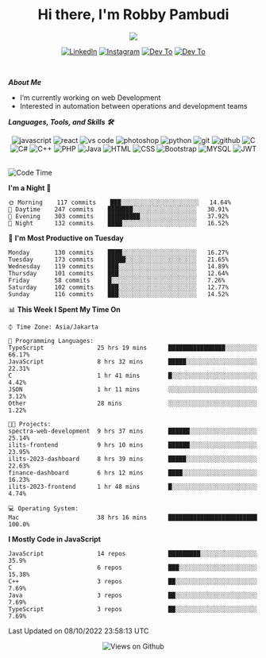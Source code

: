 <div align="center">
   <h1>Hi there, I'm Robby Pambudi </h1>

<img src="https://pronoun.cyou/x/y?subject=He&object=Him&height=20"> 
</div>

<p align='center'>
   <a href="https://www.linkedin.com/in/robbypambudi" target="_blank"><img src="https://img.shields.io/badge/LinkedIn-0077B5?style=for-the-badge&logo=linkedin&logoColor=white" alt="LinkedIn"></a>
   <a href="https://www.instagram.com/robbypambudi" target="_blank"><img src="https://img.shields.io/badge/Instagram-E4405F?style=for-the-badge&logo=instagram&logoColor=white" alt="Instagram"></a>
   <a href="https://dev.to/robbypambudi" target="_blank"><img src="https://img.shields.io/badge/dev.to-0A0A0A?style=for-the-badge&logo=dev.to&logoColor=white" alt="Dev To"></a>
   <a href="https://www.facebook.com/robbyulungpambudi" target="_blank"><img src="https://img.shields.io/badge/Facebook-1877F2?style=for-the-badge&logo=facebook&logoColor=white" alt="Dev To"></a>

</p> <p>
<br>
   
***About Me***
   
- I’m currently working on web Development
- Interested in automation between operations and development teams
 
   
***Languages, Tools, and Skills 🛠***

   <div align="center">
   <img src="https://img.shields.io/badge/JavaScript-F7DF1E?style=for-the-badge&logo=javascript&logoColor=black" alt="javascript" />
      <img src="https://img.shields.io/badge/React-61DAFB?style=for-the-badge&logo=react&logoColor=black" alt="react" />
      <img src="https://img.shields.io/badge/vs%20code-007ACC?style=for-the-badge&logo=visual%20studio%20code&logoColor=white" alt="vs code" />
      <img src="https://img.shields.io/badge/adobe%20photoshop-31A8FF?style=for-the-badge&logo=adobe%20photoshop&logoColor=white" alt="photoshop" />
      <img src="https://img.shields.io/badge/python-3776AB?style=for-the-badge&logo=python&logoColor=white" alt="python" />
      <img src="https://img.shields.io/badge/Git-F05032?style=for-the-badge&logo=git&logoColor=white" alt="git" />
      <img src="https://img.shields.io/badge/GitHub-100000?style=for-the-badge&logo=github&logoColor=white" alt="github" />
      <img src="https://img.shields.io/badge/c-%2300599C.svg?style=for-the-badge&logo=c&logoColor=white" alt="C" />
      <img src="https://img.shields.io/badge/c%23-%23239120.svg?style=for-the-badge&logo=c-sharp&logoColor=white" alt="C#" />
      <img src="https://img.shields.io/badge/c++-%2300599C.svg?style=for-the-badge&logo=c%2B%2B&logoColor=white" alt="C++" />   
      <img src="https://img.shields.io/badge/PHP-777BB4?style=for-the-badge&logo=php&logoColor=white" alt="PHP" />
      <img src="https://img.shields.io/badge/Java-ED8B00?style=for-the-badge&logo=java&logoColor=white" alt="Java"/>
      <img src="https://img.shields.io/badge/HTML5-E34F26?style=for-the-badge&logo=html5&logoColor=white" alt="HTML" />
      <img src="https://img.shields.io/badge/CSS-239120?&style=for-the-badge&logo=css3&logoColor=white" alt ="CSS" />
      <img src="https://img.shields.io/badge/Bootstrap-563D7C?style=for-the-badge&logo=bootstrap&logoColor=white" alt="Bootstrap" />
      <img src="https://img.shields.io/badge/MySQL-00000F?style=for-the-badge&logo=mysql&logoColor=white" alt="MYSQL" />
      <img src="https://img.shields.io/badge/json%20web%20tokens-323330?style=for-the-badge&logo=json-web-tokens&logoColor=pink" alt="JWT" />
      
   </div><br>
   
<!--START_SECTION:waka-->
![Code Time](http://img.shields.io/badge/Code%20Time-92%20hrs%2046%20mins-blue)

**I'm a Night 🦉** 

```text
🌞 Morning    117 commits    ███░░░░░░░░░░░░░░░░░░░░░░   14.64% 
🌆 Daytime    247 commits    ███████░░░░░░░░░░░░░░░░░░   30.91% 
🌃 Evening    303 commits    █████████░░░░░░░░░░░░░░░░   37.92% 
🌙 Night      132 commits    ████░░░░░░░░░░░░░░░░░░░░░   16.52%

```
📅 **I'm Most Productive on Tuesday** 

```text
Monday       130 commits    ████░░░░░░░░░░░░░░░░░░░░░   16.27% 
Tuesday      173 commits    █████░░░░░░░░░░░░░░░░░░░░   21.65% 
Wednesday    119 commits    ███░░░░░░░░░░░░░░░░░░░░░░   14.89% 
Thursday     101 commits    ███░░░░░░░░░░░░░░░░░░░░░░   12.64% 
Friday       58 commits     █░░░░░░░░░░░░░░░░░░░░░░░░   7.26% 
Saturday     102 commits    ███░░░░░░░░░░░░░░░░░░░░░░   12.77% 
Sunday       116 commits    ███░░░░░░░░░░░░░░░░░░░░░░   14.52%

```


📊 **This Week I Spent My Time On** 

```text
⌚︎ Time Zone: Asia/Jakarta

💬 Programming Languages: 
TypeScript               25 hrs 19 mins      ████████████████░░░░░░░░░   66.17% 
JavaScript               8 hrs 32 mins       █████░░░░░░░░░░░░░░░░░░░░   22.31% 
C                        1 hr 41 mins        █░░░░░░░░░░░░░░░░░░░░░░░░   4.42% 
JSON                     1 hr 11 mins        ░░░░░░░░░░░░░░░░░░░░░░░░░   3.12% 
Other                    28 mins             ░░░░░░░░░░░░░░░░░░░░░░░░░   1.22%

🐱‍💻 Projects: 
spectra-web-development  9 hrs 37 mins       ██████░░░░░░░░░░░░░░░░░░░   25.14% 
ilits-frontend           9 hrs 10 mins       ██████░░░░░░░░░░░░░░░░░░░   23.95% 
ilits-2023-dashboard     8 hrs 39 mins       █████░░░░░░░░░░░░░░░░░░░░   22.63% 
finance-dashboard        6 hrs 12 mins       ████░░░░░░░░░░░░░░░░░░░░░   16.23% 
ilits-2023-frontend      1 hr 48 mins        █░░░░░░░░░░░░░░░░░░░░░░░░   4.74%

💻 Operating System: 
Mac                      38 hrs 16 mins      █████████████████████████   100.0%

```

**I Mostly Code in JavaScript** 

```text
JavaScript               14 repos            █████████░░░░░░░░░░░░░░░░   35.9% 
C                        6 repos             ███░░░░░░░░░░░░░░░░░░░░░░   15.38% 
C++                      3 repos             ██░░░░░░░░░░░░░░░░░░░░░░░   7.69% 
Java                     3 repos             ██░░░░░░░░░░░░░░░░░░░░░░░   7.69% 
TypeScript               3 repos             ██░░░░░░░░░░░░░░░░░░░░░░░   7.69%

```



 Last Updated on 08/10/2022 23:58:13 UTC
<!--END_SECTION:waka-->

<div align="center">
<img src="https://komarev.com/ghpvc/?username=robbypambudi&color=green" alt="Views on Github" />
</div>

